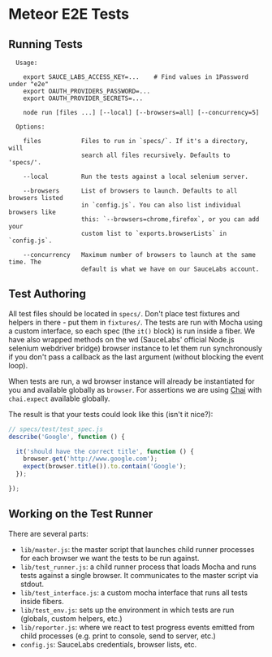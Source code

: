 # Meteor E2E Tests

## Running Tests

```
  Usage:

    export SAUCE_LABS_ACCESS_KEY=...    # Find values in 1Password under "e2e"
    export OAUTH_PROVIDERS_PASSWORD=...
    export OAUTH_PROVIDER_SECRETS=...

    node run [files ...] [--local] [--browsers=all] [--concurrency=5]

  Options:

    files           Files to run in `specs/`. If it's a directory, will
                    search all files recursively. Defaults to 'specs/'.

    --local         Run the tests against a local selenium server.

    --browsers      List of browsers to launch. Defaults to all browsers listed
                    in `config.js`. You can also list individual browsers like 
                    this: `--browsers=chrome,firefox`, or you can add your 
                    custom list to `exports.browserLists` in `config.js`.

    --concurrency   Maximum number of browsers to launch at the same time. The
                    default is what we have on our SauceLabs account.
```

## Test Authoring

All test files should be located in `specs/`. Don't place test fixtures and
helpers in there - put them in `fixtures/`. The tests are run with Mocha using a
custom interface, so each spec (the `it()` block) is run inside a fiber. We have
also wrapped methods on the wd (SauceLabs' official Node.js selenium webdriver
bridge) browser instance to let them run synchronously if you don't pass a
callback as the last argument (without blocking the event loop).

When tests are run, a wd browser instance will already be instantiated for you
and available globally as `browser`. For assertions we are using
[Chai](http://chaijs.com/api/bdd/) with `chai.expect` available globally.

The result is that your tests could look like this (isn't it nice?):

``` js
// specs/test/test_spec.js
describe('Google', function () {

  it('should have the correct title', function () {
    browser.get('http://www.google.com');
    expect(browser.title()).to.contain('Google');
  });

});
```

## Working on the Test Runner

There are several parts:

- `lib/master.js`: the master script that launches child runner processes for
  each browser we want the tests to be run against.
- `lib/test_runner.js`: a child runner process that loads Mocha and runs tests
  against a single browser. It communicates to the master script via stdout.
- `lib/test_interface.js`: a custom mocha interface that runs all tests inside
   fibers.
- `lib/test_env.js`: sets up the environment in which tests are run (globals,
  custom helpers, etc.)
- `lib/reporter.js`: where we react to test progress events emitted from child
  processes (e.g. print to console, send to server, etc.)
- `config.js`: SauceLabs credentials, browser lists, etc.

